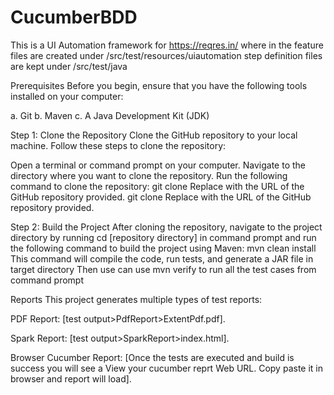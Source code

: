 # CucumberBDD
This is a UI Automation framework for https://reqres.in/ where in the feature files are created under
/src/test/resources/uiautomation 
step definition files are kept under /src/test/java

Prerequisites Before you begin, ensure that you have the following tools installed on your computer:

a. Git b. Maven c. A Java Development Kit (JDK)

Step 1: Clone the Repository Clone the GitHub repository to your local machine. Follow these steps to clone the repository:

Open a terminal or command prompt on your computer. Navigate to the directory where you want to clone the repository. Run the following command to clone the repository: git clone Replace with the URL of the GitHub repository provided.
git clone Replace with the URL of the GitHub repository provided.

Step 2: Build the Project After cloning the repository, navigate to the project directory
by running cd [repository directory] in command prompt
and run the following command to build the project using Maven: 
mvn clean install 
This command will compile the code, run tests, and generate a JAR file in target directory
Then use can use mvn verify to run all the test cases from command prompt

Reports
This project generates multiple types of test reports:

PDF Report: [test output>PdfReport>ExtentPdf.pdf].

Spark Report: [test output>SparkReport>index.html].

Browser Cucumber Report: [Once the tests are executed and build is success you will see a View your cucumber reprt Web URL. Copy paste it in browser and report will load].



